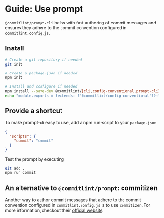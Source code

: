 # Guide: Use prompt

`@commitlint/prompt-cli` helps with fast authoring of commit messages and ensures they adhere to the commit convention configured in `commitlint.config.js`.

## Install

```bash
# Create a git repository if needed
git init

# Create a package.json if needed
npm init

# Install and configure if needed
npm install --save-dev @commitlint/{cli,config-conventional,prompt-cli}
echo "module.exports = {extends: ['@commitlint/config-conventional']};" > commitlint.config.js
```

## Provide a shortcut

To make prompt-cli easy to use, add a npm run-script to your `package.json`

```json
{
  "scripts": {
    "commit": "commit"
  }
}
```

Test the prompt by executing

```bash
git add .
npm run commit
```

## An alternative to `@commitlint/prompt`: commitizen
Another way to author commit messages that adhere to the commit convention configured in `commitlint.config.js` is to use `commitizen`.
For more information, checkout their [official website](http://commitizen.github.io/cz-cli/).

